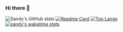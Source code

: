 ### Hi there 👋
![Sandy's GitHub stats](https://github-readme-stats.vercel.app/api?username=Virussandy&show_icons=true&theme=moltack)
[![Readme Card](https://github-readme-stats.vercel.app/api/pin/?username=Virussandy&repo=Virussandy)](https://github.com/Virussandy/Virussandy)
[![Top Langs](https://github-readme-stats.vercel.app/api/top-langs/?username=Virussandy&langs_count=10&layout=compact)](https://github.com/Virussandy/Virussandy)
[![sandy's wakatime stats](https://github-readme-stats.vercel.app/api/wakatime?username=VirusWaka)](https://github.com/Virussandy/Virussandy)
<!-- <a href="https://github.com/Virussandy/Virussandy">
  <img align="center" src="https://github-readme-stats.vercel.app/api/pin/?username=Virussandy&repo=Virussandy" />
</a>
<a href="https://github.com/Virussandy/convoychat">
  <img align="center" src="https://github-readme-stats.vercel.app/api/pin/?username=Virussandy&repo=convoychat" />
</a> -->
